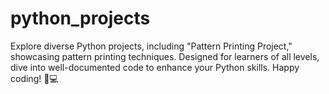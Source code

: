 # python_projects
Explore diverse Python projects, including "Pattern Printing Project," showcasing pattern printing techniques. Designed for learners of all levels, dive into well-documented code to enhance your Python skills. Happy coding! 🐍💻
